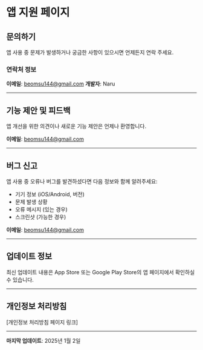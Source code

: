 # 앱 지원 페이지

## 문의하기

앱 사용 중 문제가 발생하거나 궁금한 사항이 있으시면 언제든지 연락 주세요.

### 연락처 정보

**이메일**: beomsu144@gmail.com
**개발자**: Naru

---

## 기능 제안 및 피드백

앱 개선을 위한 의견이나 새로운 기능 제안은 언제나 환영합니다.

**이메일**: beomsu144@gmail.com

---

## 버그 신고

앱 사용 중 오류나 버그를 발견하셨다면 다음 정보와 함께 알려주세요:

- 기기 정보 (iOS/Android, 버전)
- 문제 발생 상황
- 오류 메시지 (있는 경우)
- 스크린샷 (가능한 경우)

**이메일**: beomsu144@gmail.com

---

## 업데이트 정보

최신 업데이트 내용은 App Store 또는 Google Play Store의 앱 페이지에서 확인하실 수 있습니다.

---

## 개인정보 처리방침

[개인정보 처리방침 페이지 링크]

---

**마지막 업데이트**: 2025년 1월 2일
